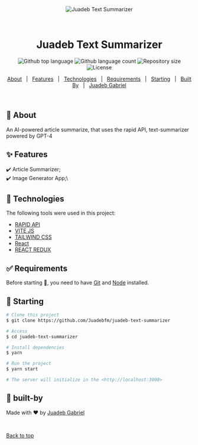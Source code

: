 <div align="center" id="top"> 
  <img src="./.github/app.gif" alt="Juadeb Text Summarizer" />

&#xa0;

  <!-- <a href="https://juadebtextsummarizer.netlify.app">Demo</a> -->
</div>

<h1 align="center">Juadeb Text Summarizer</h1>

<p align="center">
  <img alt="Github top language" src="https://img.shields.io/github/languages/top/Juadebfm/juadeb-text-summarizer?color=56BEB8">

  <img alt="Github language count" src="https://img.shields.io/github/languages/count/Juadebfm/juadeb-text-summarizer?color=56BEB8">

  <img alt="Repository size" src="https://img.shields.io/github/repo-size/Juadebfm/juadeb-text-summarizer?color=56BEB8">

  <img alt="License" src="https://img.shields.io/github/license/Juadebfm/juadeb-text-summarizer?color=56BEB8">

  <!-- <img alt="Github issues" src="https://img.shields.io/github/issues/Juadebfm/juadeb-text-summarizer?color=56BEB8" /> -->

  <!-- <img alt="Github forks" src="https://img.shields.io/github/forks/Juadebfm/juadeb-text-summarizer?color=56BEB8" /> -->

  <!-- <img alt="Github stars" src="https://img.shields.io/github/stars/Juadebfm/juadeb-text-summarizer?color=56BEB8" /> -->
</p>

<!-- Status -->

<!-- <h4 align="center">
	🚧  Juadeb Text Summarizer 🚀 Under construction...  🚧
</h4>

<hr> -->

<p align="center">
  <a href="#dart-about">About</a> &#xa0; | &#xa0; 
  <a href="#sparkles-features">Features</a> &#xa0; | &#xa0;
  <a href="#rocket-technologies">Technologies</a> &#xa0; | &#xa0;
  <a href="#white_check_mark-requirements">Requirements</a> &#xa0; | &#xa0;
  <a href="#checkered_flag-starting">Starting</a> &#xa0; | &#xa0;
  <a href="#memo-built-by">Built By</a> &#xa0; | &#xa0;
  <a href="https://github.com/Juadebfm" target="_blank">Juadeb Gabriel</a>
</p>

<br>

## :dart: About

An AI-powered article summarize, that uses the rapid API, text-summarizer powered by GPT-4

## :sparkles: Features

:heavy_check_mark: Article Summarizer;\
:heavy_check_mark: Image Generator App;\

## :rocket: Technologies

The following tools were used in this project:

- [RAPID API](https://rapidapi.com/restyler/api/article-extractor-and-summarizer)
- [VITE JS](https://vitejs.dev/)
- [TAILWIND CSS](https://tailwindcss.com/)
- [React](https://react.dev/)
- [REACT REDUX](https://redux-toolkit.js.org/)

## :white_check_mark: Requirements

Before starting :checkered_flag:, you need to have [Git](https://git-scm.com) and [Node](https://nodejs.org/en/) installed.

## :checkered_flag: Starting

```bash
# Clone this project
$ git clone https://github.com/Juadebfm/juadeb-text-summarizer

# Access
$ cd juadeb-text-summarizer

# Install dependencies
$ yarn

# Run the project
$ yarn start

# The server will initialize in the <http://localhost:3000>
```

## :memo: built-by

Made with :heart: by <a href="https://github.com/Juadebfm" target="_blank">Juadeb Gabriel</a>

&#xa0;

<a href="#top">Back to top</a>

